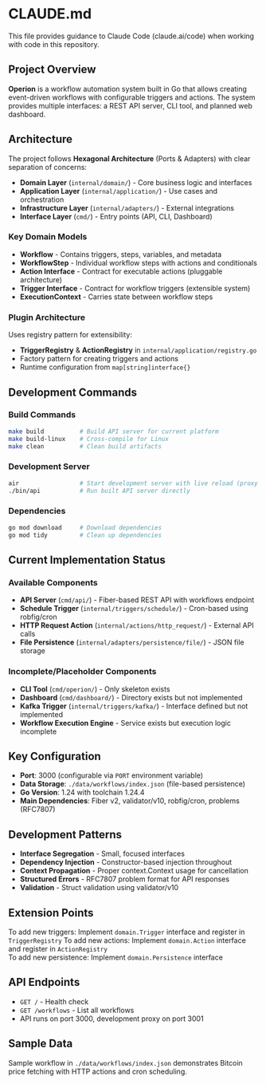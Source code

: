 # CLAUDE.md

This file provides guidance to Claude Code (claude.ai/code) when working with code in this repository.

## Project Overview

**Operion** is a workflow automation system built in Go that allows creating event-driven workflows with configurable triggers and actions. The system provides multiple interfaces: a REST API server, CLI tool, and planned web dashboard.

## Architecture

The project follows **Hexagonal Architecture** (Ports & Adapters) with clear separation of concerns:

- **Domain Layer** (`internal/domain/`) - Core business logic and interfaces
- **Application Layer** (`internal/application/`) - Use cases and orchestration  
- **Infrastructure Layer** (`internal/adapters/`) - External integrations
- **Interface Layer** (`cmd/`) - Entry points (API, CLI, Dashboard)

### Key Domain Models

- **Workflow** - Contains triggers, steps, variables, and metadata
- **WorkflowStep** - Individual workflow steps with actions and conditionals
- **Action Interface** - Contract for executable actions (pluggable architecture)
- **Trigger Interface** - Contract for workflow triggers (extensible system)
- **ExecutionContext** - Carries state between workflow steps

### Plugin Architecture

Uses registry pattern for extensibility:
- **TriggerRegistry** & **ActionRegistry** in `internal/application/registry.go`
- Factory pattern for creating triggers and actions
- Runtime configuration from `map[string]interface{}`

## Development Commands

### Build Commands
```bash
make build          # Build API server for current platform
make build-linux    # Cross-compile for Linux
make clean          # Clean build artifacts
```

### Development Server
```bash
air                 # Start development server with live reload (proxy on port 3001, app on port 3000)
./bin/api           # Run built API server directly
```

### Dependencies
```bash
go mod download     # Download dependencies
go mod tidy         # Clean up dependencies
```

## Current Implementation Status

### Available Components
- **API Server** (`cmd/api/`) - Fiber-based REST API with workflows endpoint
- **Schedule Trigger** (`internal/triggers/schedule/`) - Cron-based using robfig/cron
- **HTTP Request Action** (`internal/actions/http_request/`) - External API calls
- **File Persistence** (`internal/adapters/persistence/file/`) - JSON file storage

### Incomplete/Placeholder Components
- **CLI Tool** (`cmd/operion/`) - Only skeleton exists
- **Dashboard** (`cmd/dashboard/`) - Directory exists but not implemented
- **Kafka Trigger** (`internal/triggers/kafka/`) - Interface defined but not implemented
- **Workflow Execution Engine** - Service exists but execution logic incomplete

## Key Configuration

- **Port**: 3000 (configurable via `PORT` environment variable)
- **Data Storage**: `./data/workflows/index.json` (file-based persistence)
- **Go Version**: 1.24 with toolchain 1.24.4
- **Main Dependencies**: Fiber v2, validator/v10, robfig/cron, problems (RFC7807)

## Development Patterns

- **Interface Segregation** - Small, focused interfaces
- **Dependency Injection** - Constructor-based injection throughout
- **Context Propagation** - Proper context.Context usage for cancellation
- **Structured Errors** - RFC7807 problem format for API responses
- **Validation** - Struct validation using validator/v10

## Extension Points

To add new triggers: Implement `domain.Trigger` interface and register in `TriggerRegistry`
To add new actions: Implement `domain.Action` interface and register in `ActionRegistry`  
To add new persistence: Implement `domain.Persistence` interface

## API Endpoints

- `GET /` - Health check
- `GET /workflows` - List all workflows
- API runs on port 3000, development proxy on port 3001

## Sample Data

Sample workflow in `./data/workflows/index.json` demonstrates Bitcoin price fetching with HTTP actions and cron scheduling.